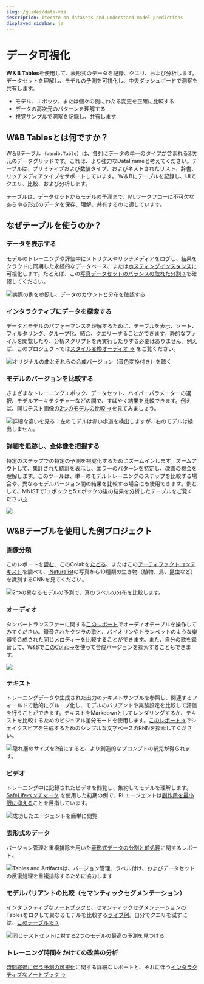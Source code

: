 ```yaml
---
slug: /guides/data-vis
description: Iterate on datasets and understand model predictions
displayed_sidebar: ja
---
```


# データ可視化

**W＆B Tables**を使用して、表形式のデータを記録、クエリ、および分析します。データセットを理解し、モデルの予測を可視化し、中央ダッシュボードで洞察を共有します。

* モデル、エポック、または個々の例にわたる変更を正確に比較する
* データの高次元のパターンを理解する
* 視覚サンプルで洞察を記録し、共有します


## W&B Tablesとは何ですか？

W＆Bテーブル（`wandb.Table`）は、各列にデータの単一のタイプが含まれる2次元のデータグリッドです。これは、より強力なDataFrameと考えてください。テーブルは、プリミティブおよび数値タイプ、およびネストされたリスト、辞書、リッチメディアタイプをサポートしています。 W＆Bにテーブルを記録し、UIでクエリ、比較、および分析します。

テーブルは、データセットからモデルの予測まで、MLワークフローに不可欠なあらゆる形式のデータを保存、理解、共有するのに適しています。

## なぜテーブルを使うのか？

### データを表示する

モデルのトレーニングや評価中にメトリクスやリッチメディアをログし、結果をクラウドに同期した永続的なデータベース、または[ホスティングインスタンス](https://docs.wandb.ai/guides/hosting)に可視化します。たとえば、この[写真データセットのバランスの取れた分割→](https://wandb.ai/stacey/mendeleev/artifacts/balanced\_data/inat\_80-10-10\_5K/ab79f01e007113280018/files/data\_split.table.json)を確認してください。

![実際の例を参照し、データのカウントと分布を確認する](/images/data_vis/tables_see_data.png)

### インタラクティブにデータを探索する

データとモデルのパフォーマンスを理解するために、テーブルを表示、ソート、フィルタリング、グループ化、結合、クエリーすることができます。静的なファイルを閲覧したり、分析スクリプトを再実行したりする必要はありません。例えば、このプロジェクトでは[スタイル変換オーディオ →](https://wandb.ai/stacey/cshanty/reports/Whale2Song-W-B-Tables-for-Audio--Vmlldzo4NDI3NzM) をご覧ください。 

![オリジナルの曲とそれらの合成バージョン（音色変換付き）を聴く](/images/data_vis/explore_data.png)

### モデルのバージョンを比較する

さまざまなトレーニングエポック、データセット、ハイパーパラメーターの選択、モデルアーキテクチャーなどの間で、すばやく結果を比較できます。例えば、同じテスト画像の[2つのモデルの比較 →](https://wandb.ai/stacey/evalserver_answers_2/artifacts/results/eval_Daenerys/c2290abd3d7274f00ad8/files/eval_results.table.json#b6dae62d4f00d31eeebf$eval_Bob)を見てみましょう。

![詳細な違いを見る：左のモデルは赤い歩道を検出しますが、右のモデルは検出しません。](/images/data_vis/compare_model_versions.png)

### 詳細を追跡し、全体像を把握する

特定のステップでの特定の予測を視覚化するためにズームインします。ズームアウトして、集計された統計を表示し、エラーのパターンを特定し、改善の機会を理解します。このツールは、単一のモデルトレーニングのステップを比較する場合や、異なるモデルバージョン間の結果を比較する場合にも使用できます。例として、MNISTで1エポックと5エポックの後の結果を分析したテーブルをご覧ください[→](https://wandb.ai/stacey/mnist-viz/artifacts/predictions/baseline/d888bc05719667811b23/files/predictions.table.json#7dd0cd845c0edb469dec)

![](/images/data_vis/track_details.png)

## W&Bテーブルを使用した例プロジェクト

### 画像分類

このレポートを[読む](https://wandb.ai/stacey/mendeleev/reports/Visualize-Data-for-Image-Classification--VmlldzozNjE3NjA)、このColabを[たどる](https://wandb.me/dsviz-nature-colab)、またはこの[アーティファクトコンテキスト](https://wandb.ai/stacey/mendeleev/artifacts/val_epoch_preds/val_pred_gawf9z8j/2dcee8fa22863317472b/files/val_epoch_res.table.json)を調べて、[iNaturalist](https://www.inaturalist.org/pages/developers)の写真から10種類の生き物（植物、鳥、昆虫など）を識別するCNNを見てください。

![2つの異なるモデルの予測で、真のラベルの分布を比較します。](/images/data_vis/image_classification.png)

### オーディオ

タンバートランスファーに関する[このレポート](https://wandb.ai/stacey/cshanty/reports/Whale2Song-W-B-Tables-for-Audio--Vmlldzo4NDI3NzM)でオーディオテーブルを操作してみてください。録音されたクジラの歌と、バイオリンやトランペットのような楽器で合成された同じメロディーを比較することができます。また、自分の歌を録音して、W&Bで[このColab→](http://wandb.me/audio-transfer)を使って合成バージョンを探索することもできます。

![](/images/data_vis/audio.png)

### テキスト

トレーニングデータや生成された出力のテキストサンプルを参照し、関連するフィールドで動的にグループ化し、モデルのバリアントや実験設定を比較して評価を行うことができます。テキストをMarkdownとしてレンダリングするか、テキストを比較するためのビジュアル差分モードを使用します。[このレポート→](https://wandb.ai/stacey/nlg/reports/Visualize-Text-Data-Predictions--Vmlldzo1NzcwNzY)でシェイクスピアを生成するためのシンプルな文字ベースのRNNを探索してください。

![隠れ層のサイズを2倍にすると、より創造的なプロンプトの補完が得られます。](@site/static/images/data_vis/shakesamples.png)

### ビデオ

トレーニング中に記録されたビデオを閲覧し、集約してモデルを理解します。[SafeLifeベンチマーク](https://wandb.ai/safelife/v1dot2/benchmark) を使用した初期の例で、RLエージェントは[副作用を最小限に抑える](https://wandb.ai/stacey/saferlife/artifacts/video/videos_append-spawn/c1f92c6e27fa0725c154/files/video_examples.table.json)ことを目指しています。

![成功したエージェントを簡単に閲覧](/images/data_vis/video.png)

### 表形式のデータ

バージョン管理と重複排除を用いた[表形式データの分割と前処理](https://wandb.ai/dpaiton/splitting-tabular-data/reports/Tabular-Data-Versioning-and-Deduplication-with-Weights-Biases--VmlldzoxNDIzOTA1)に関するレポート。

![Tables and Artifactsは、バージョン管理、ラベル付け、およびデータセットの反復処理を重複排除するために協力します](@site/static/images/data_vis/tabs.png)

### モデルバリアントの比較（セマンティックセグメンテーション）

インタラクティブな[ノートブック](https://wandb.me/dsviz-cars-demo)と、セマンティックセグメンテーションのTablesをログして異なるモデルを比較する[ライブ例](https://wandb.ai/stacey/evalserver_answers_2/artifacts/results/eval_Daenerys/c2290abd3d7274f00ad8/files/eval_results.table.json#a57f8e412329727038c2$eval_Ada)。自分でクエリを試すには、[このテーブルで→](https://wandb.ai/stacey/evalserver_answers_2/artifacts/results/eval_Daenerys/c2290abd3d7274f00ad8/files/eval_results.table.json)

![同じテストセットに対する2つのモデルの最高の予測を見つける](/images/data_vis/comparing_model_variants.png)

### トレーニング時間をかけての改善の分析

[時間経過に伴う予測の可視化](https://wandb.ai/stacey/mnist-viz/reports/Visualize-Predictions-over-Time--Vmlldzo1OTQxMTk)に関する詳細なレポートと、それに伴う[インタラクティブなノートブック →](https://wandb.me/dsviz-mnist-colab)